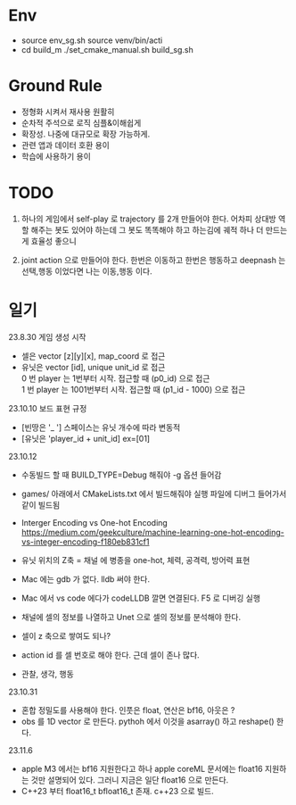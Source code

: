 # Env
* source env_sg.sh source venv/bin/acti
* cd build_m ./set_cmake_manual.sh build_sg.sh


# Ground Rule  
  * 정형화 시켜서 재사용 원활히
  * 순차적 주석으로 로직 심플&이해쉽게
  * 확장성. 나중에 대규모로 확장 가능하게.
  * 관련 앱과 데이터 호환 용이
  * 학습에 사용하기 용이

# TODO
 1. 하나의 게임에서 self-play 로 trajectory 를 2개 만들어야 한다.
 어차피 상대방 역할 해주는 봇도 있어야 하는데 
 그 봇도 똑똑해야 하고
 하는김에 궤적 하나 더 만드는게 효율성 좋으니  


 2. joint action 으로 만들어야 한다.
 한번은 이동하고 한번은 행동하고
 deepnash 는 선택,행동 이었다면 나는 이동,행동 이다.

 # 일기
23.8.30 
게임 생성 시작  

* 셀은 vector [z][y][x], map_coord 로 접근  
* 유닛은 vector [id], unique unit_id 로 접근  
0 번 player 는 1번부터 시작. 접근할 때 (p0_id) 으로 접근  
1 번 player 는 1001번부터 시작. 접근할 때 (p1_id - 1000) 으로 접근  

23.10.10
보드 표현 규정
* [빈땅은 '_ '] 스페이스는 유닛 개수에 따라 변동적  
* [유닛은 'player_id + unit_id] ex=[01]  

23.10.12
* 수동빌드 할 때 BUILD_TYPE=Debug 해줘야 -g 옵션 들어감
* games/ 아래에서 CMakeLists.txt 에서 빌드해줘야 실행 파일에 디버그 들어가서 같이 빌드됨

* Interger Encoding vs One-hot Encoding
https://medium.com/geekculture/machine-learning-one-hot-encoding-vs-integer-encoding-f180eb831cf1  

* 유닛 위치의 Z축 = 채널 에 병종을 one-hot, 체력, 공격력, 방어력 표현   
* Mac 에는 gdb 가 없다. lldb 써야 한다.  
* Mac 에서 vs code 에다가 codeLLDB 깔면 연결된다. F5 로 디버깅 실행

* 채널에 셀의 정보를 나열하고 Unet 으로 셀의 정보를 분석해야 한다.
* 셀이 z 축으로 쌓여도 되나? 
* action id 를 셀 번호로 해야 한다. 근데 셀이 존나 많다.

* 관찰, 생각, 행동

23.10.31
* 혼합 정밀도를 사용해야 한다. 인풋은 float, 연산은 bf16, 아웃은 ?
* obs 를 1D vector 로 만든다. pythoh 에서 이것을 asarray() 하고 reshape() 한다. 

23.11.6
* apple M3 에서는 bf16 지원한다고 하나 apple coreML 문서에는 float16 지원하는 것만 설명되어 있다.
그러니 지금은 일단 float16 으로 만든다.
* C++23 부터 float16_t bfloat16_t 존재. c++23 으로 빌드.